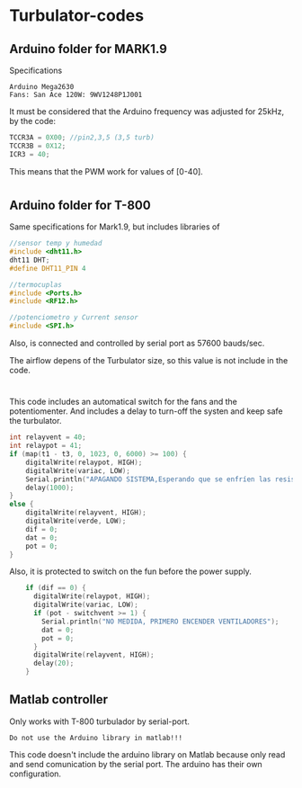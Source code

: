 # Turbulator-codes

## Arduino folder for MARK1.9

Specifications
```
Arduino Mega2630
Fans: San Ace 120W: 9WV1248P1J001
```

It must be considered that the Arduino frequency was adjusted for 25kHz, by the code:
``` c++
TCCR3A = 0X00; //pin2,3,5 (3,5 turb)
TCCR3B = 0X12;
ICR3 = 40;
```
This means that the PWM work for values of [0-40].
#
## Arduino folder for T-800
Same specifications for Mark1.9, but includes libraries of

``` c++
//sensor temp y humedad
#include <dht11.h>
dht11 DHT;
#define DHT11_PIN 4

//termocuplas
#include <Ports.h>
#include <RF12.h>

//potenciometro y Current sensor
#include <SPI.h>
```

Also, is connected and controlled by serial port as 57600 bauds/sec.

The airflow depens of the Turbulator size, so this value is not include in the code.
#
This code includes an automatical switch for the fans and the potentiomenter. And includes a delay to turn-off the systen and keep safe the turbulator.
``` c++
int relayvent = 40;
int relaypot = 41;
if (map(t1 - t3, 0, 1023, 0, 6000) >= 100) {
    digitalWrite(relaypot, HIGH);
    digitalWrite(variac, LOW);
    Serial.println("APAGANDO SISTEMA,Esperando que se enfríen las resistencias.");
    delay(1000);
}
else {
    digitalWrite(relayvent, HIGH);
    digitalWrite(verde, LOW);
    dif = 0;
    dat = 0;
    pot = 0;
}
```
Also, it is protected to switch on the fun before the power supply.

``` c++
    if (dif == 0) {
      digitalWrite(relaypot, HIGH);
      digitalWrite(variac, LOW);
      if (pot - switchvent >= 1) {
        Serial.println("NO MEDIDA, PRIMERO ENCENDER VENTILADORES");
        dat = 0;
        pot = 0;
      }
      digitalWrite(relayvent, HIGH);
      delay(20);
    }
```

## Matlab controller

Only works with T-800 turbulador by serial-port. 
```
Do not use the Arduino library in matlab!!!
```
This code doesn't include the arduino library on Matlab because only read and send comunication by the serial port. The arduino has their own configuration.

